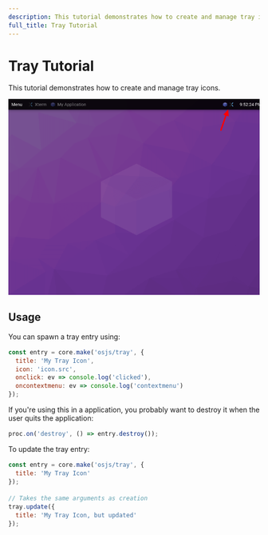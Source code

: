 ```yaml
---
description: This tutorial demonstrates how to create and manage tray icons.
full_title: Tray Tutorial
---
```


# Tray Tutorial

This tutorial demonstrates how to create and manage tray icons.

![Example](example.png)

## Usage

You can spawn a tray entry using:

```javascript
const entry = core.make('osjs/tray', {
  title: 'My Tray Icon',
  icon: 'icon.src',
  onclick: ev => console.log('clicked'),
  oncontextmenu: ev => console.log('contextmenu')
});
```

If you're using this in a application, you probably want to destroy it when the user quits the application:

```javascript
proc.on('destroy', () => entry.destroy());
```

To update the tray entry:

```javascript
const entry = core.make('osjs/tray', {
  title: 'My Tray Icon'
});

// Takes the same arguments as creation
tray.update({
  title: 'My Tray Icon, but updated'
});
```

